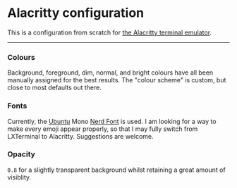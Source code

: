 # Alacritty configuration

This is a configuration from scratch for [the Alacritty terminal emulator](https://github.com/alacritty/alacritty).

---

### Colours
Background, foreground, dim, normal, and bright colours have all been manually assigned for the best results. The "colour scheme" is custom, but close to most defaults out there.

### Fonts
Currently, the [Ubuntu](https://design.ubuntu.com/font) Mono [Nerd Font](https://github.com/ryanoasis/nerd-fonts) is used. I am looking for a way to make every emoji appear properly, so that I may fully switch from LXTerminal to Alacritty. Suggestions are welcome.

### Opacity
`0.8` for a slightly transparent background whilst retaining a great amount of visiblity.
